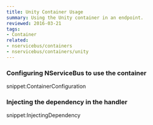 ```yaml
---
title: Unity Container Usage
summary: Using the Unity container in an endpoint.
reviewed: 2016-03-21
tags:
- Container
related:
- nservicebus/containers
- nservicebus/containers/unity
---
```


### Configuring NServiceBus to use the container

snippet:ContainerConfiguration


### Injecting the dependency in the handler

snippet:InjectingDependency